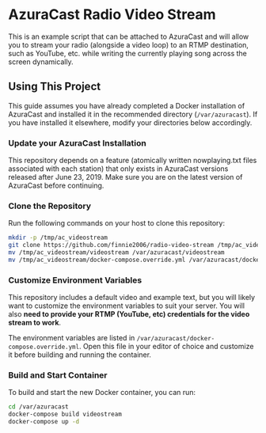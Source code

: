 # AzuraCast Radio Video Stream

This is an example script that can be attached to AzuraCast and will allow you to stream your radio (alongside a video loop) to an RTMP destination, such as YouTube, etc. while writing the currently playing song across the screen dynamically.

## Using This Project

This guide assumes you have already completed a Docker installation of AzuraCast and installed it in the recommended directory (`/var/azuracast`). If you have installed it elsewhere, modify your directories below accordingly.

### Update your AzuraCast Installation

This repository depends on a feature (atomically written nowplaying.txt files associated with each station) that only exists in AzuraCast versions released after June 23, 2019. Make sure you are on the latest version of AzuraCast before continuing.

### Clone the Repository

Run the following commands on your host to clone this repository:

```bash
mkdir -p /tmp/ac_videostream
git clone https://github.com/finnie2006/radio-video-stream /tmp/ac_videostream
mv /tmp/ac_videostream/videostream /var/azuracast/videostream
mv /tmp/ac_videostream/docker-compose.override.yml /var/azuracast/docker-compose.override.yml
```

### Customize Environment Variables

This repository includes a default video and example text, but you will likely want to customize the environment variables to suit your server. You will also **need to provide your RTMP (YouTube, etc) credentials for the video stream to work**.

The environment variables are listed in `/var/azuracast/docker-compose.override.yml`. Open this file in your editor of choice and customize it before building and running the container.

### Build and Start Container

To build and start the new Docker container, you can run:

```bash
cd /var/azuracast
docker-compose build videostream
docker-compose up -d
```
